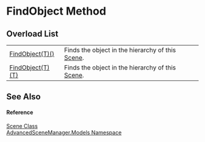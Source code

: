 # FindObject Method


## Overload List
<table>
<tr>
<td><a href="M_AdvancedSceneManager_Models_Scene_FindObject__1">FindObject(T)()</a></td>
<td>Finds the object in the hierarchy of this <a href="T_AdvancedSceneManager_Models_Scene">Scene</a>.</td></tr>
<tr>
<td><a href="M_AdvancedSceneManager_Models_Scene_FindObject__1_1">FindObject(T)(T)</a></td>
<td>Finds the object in the hierarchy of this <a href="T_AdvancedSceneManager_Models_Scene">Scene</a>.</td></tr>
</table>

## See Also


#### Reference
<a href="T_AdvancedSceneManager_Models_Scene">Scene Class</a>  
<a href="N_AdvancedSceneManager_Models">AdvancedSceneManager.Models Namespace</a>  
